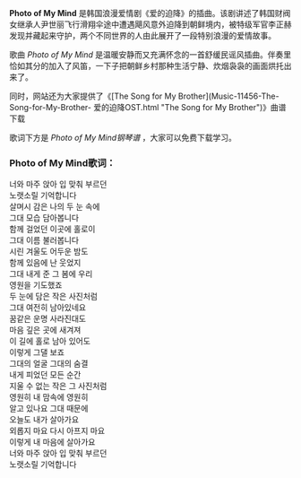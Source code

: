 

**Photo of My Mind**
是韩国浪漫爱情剧《爱的迫降》的插曲。该剧讲述了韩国财阀女继承人尹世丽飞行滑翔伞途中遭遇飓风意外迫降到朝鲜境内，被特级军官李正赫发现并藏起来守护，两个不同世界的人由此展开了一段特别浪漫的爱情故事。

歌曲 _Photo of My Mind_
是温暖安静而又充满怀念的一首舒缓民谣风插曲。伴奏里恰如其分的加入了风笛，一下子把朝鲜乡村那种生活宁静、炊烟袅袅的画面烘托出来了。

同时，网站还为大家提供了《[The Song for My Brother](Music-11456-The-Song-for-My-Brother-
爱的迫降OST.html "The Song for My Brother")》曲谱下载

歌词下方是 _Photo of My Mind钢琴谱_ ，大家可以免费下载学习。

### Photo of My Mind歌词：

너와 마주 앉아 입 맞춰 부르던  
노랫소릴 기억합니다  
살며시 감은 나의 두 눈 속에  
그대 모습 담아봅니다  
함께 걸었던 이곳에 홀로이  
그대 이름 불러봅니다  
시린 겨울도 어두운 밤도  
함께 있음에 난 웃었지  
그대 내게 준 그 봄에 우리  
영원을 기도했죠  
두 눈에 담은 작은 사진처럼  
그대 여전히 남아있네요  
꿈같은 운명 사라진대도  
마음 깊은 곳에 새겨져  
이 길에 홀로 남아 있어도  
이렇게 그댈 보죠  
그대의 얼굴 그대의 숨결  
내게 피었던 모든 순간  
지울 수 없는 작은 그 사진처럼  
영원히 내 맘속에 영원히  
알고 있나요 그대 때문에  
오늘도 내가 살아가요  
외롭지 마요 다시 아프지 마요  
이렇게 내 마음에 살아가요  
너와 마주 앉아 입 맞춰 부르던  
노랫소릴 기억합니다

